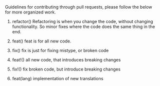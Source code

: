 Guidelines for contributing through pull requests, please follow the below for more organized work.

1. refactor()
Refactoring is when you change the code, without changing functionality. So minor fixes where the code does the same thing in the end.

2. feat()
feat is for all new code.

3. fix()
fix is just for fixing mistype, or broken code

4. feat!()
all new code, that introduces breaking changes

5. fix!()
fix broken code, but introduce breaking changes

6. feat(lang)
implementation of new translations
